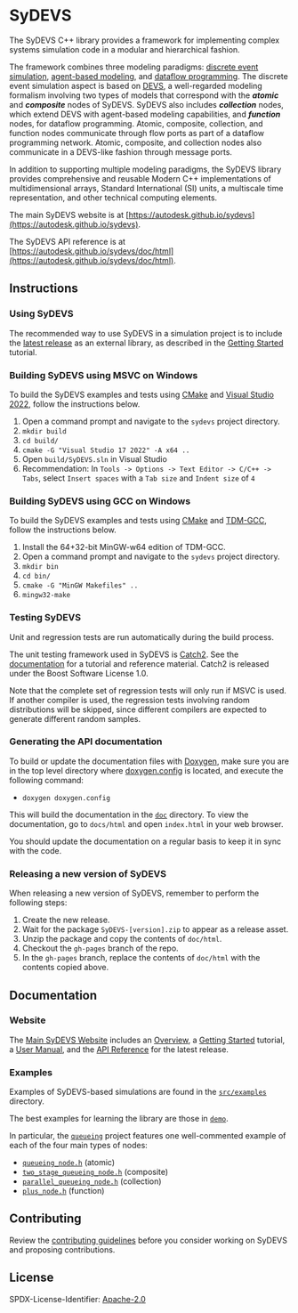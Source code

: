 # SyDEVS

The SyDEVS C++ library provides a framework for implementing complex systems simulation code in a modular and hierarchical fashion.

The framework combines three modeling paradigms: [discrete event simulation](https://en.wikipedia.org/wiki/Discrete_event_simulation), [agent-based modeling](https://en.wikipedia.org/wiki/Agent-based_model), and [dataflow programming](https://en.wikipedia.org/wiki/Dataflow_programming). The discrete event simulation aspect is based on [DEVS](https://en.wikipedia.org/wiki/DEVS), a well-regarded modeling formalism involving two types of models that correspond with the ***atomic*** and ***composite*** nodes of SyDEVS. SyDEVS also includes ***collection*** nodes, which extend DEVS with agent-based modeling capabilities, and ***function*** nodes, for dataflow programming. Atomic, composite, collection, and function nodes communicate through flow ports as part of a dataflow programming network. Atomic, composite, and collection nodes also communicate in a DEVS-like fashion through message ports.

In addition to supporting multiple modeling paradigms, the SyDEVS library provides comprehensive and reusable Modern C++ implementations of multidimensional arrays, Standard International (SI) units, a multiscale time representation, and other technical computing elements.

The main SyDEVS website is at [https://autodesk.github.io/sydevs](https://autodesk.github.io/sydevs).

The SyDEVS API reference is at [https://autodesk.github.io/sydevs/doc/html](https://autodesk.github.io/sydevs/doc/html).

## Instructions

### Using SyDEVS

The recommended way to use SyDEVS in a simulation project is to include the [latest release](https://github.com/Autodesk/sydevs/releases) as an external library, as described in the [Getting Started](https://autodesk.github.io/sydevs/getting_started/) tutorial.

### Building SyDEVS using MSVC on Windows

To build the SyDEVS examples and tests using [CMake](http://www.cmake.org/) and [Visual Studio 2022](https://www.visualstudio.com), follow the instructions below. 

1. Open a command prompt and navigate to the `sydevs` project directory.
1. `mkdir build`
1. `cd build/`
1. `cmake -G "Visual Studio 17 2022" -A x64 ..`
1. Open `build/SyDEVS.sln` in Visual Studio
1. Recommendation: In `Tools -> Options -> Text Editor -> C/C++ -> Tabs`, select `Insert spaces` with a `Tab size` and `Indent size` of `4`

### Building SyDEVS using GCC on Windows

To build the SyDEVS examples and tests using [CMake](http://www.cmake.org/) and [TDM-GCC](https://jmeubank.github.io/tdm-gcc/), follow the instructions below. 

1. Install the 64+32-bit MinGW-w64 edition of TDM-GCC.
1. Open a command prompt and navigate to the `sydevs` project directory.
1. `mkdir bin`
1. `cd bin/`
1. `cmake -G "MinGW Makefiles" ..`
1. `mingw32-make`

### Testing SyDEVS

Unit and regression tests are run automatically during the build process.

The unit testing framework used in SyDEVS is [Catch2](https://github.com/catchorg/Catch2). See the [documentation](https://github.com/catchorg/Catch2/tree/master/docs) for a tutorial and reference material. Catch2 is released under the Boost Software License 1.0.

Note that the complete set of regression tests will only run if MSVC is used. If another compiler is used, the regression tests involving random distributions will be skipped, since different compilers are expected to generate different random samples.

### Generating the API documentation

To build or update the documentation files with [Doxygen](https://www.doxygen.nl/), make sure you are in the top level directory where [doxygen.config](doxygen.config) is located, and execute the following command:

* `doxygen doxygen.config`

This will build the documentation in the [`doc`](doc) directory. To view the documentation, go to `docs/html` and open `index.html` in your web browser.

You should update the documentation on a regular basis to keep it in sync with the code.

### Releasing a new version of SyDEVS

When releasing a new version of SyDEVS, remember to perform the following steps:

1. Create the new release.
1. Wait for the package `SyDEVS-[version].zip` to appear as a release asset.
1. Unzip the package and copy the contents of `doc/html`.
1. Checkout the `gh-pages` branch of the repo.
1. In the `gh-pages` branch, replace the contents of `doc/html` with the contents copied above.

## Documentation

### Website

The [Main SyDEVS Website](https://autodesk.github.io/sydevs) includes an [Overview](https://autodesk.github.io/sydevs/overview.html), a [Getting Started](https://autodesk.github.io/sydevs/getting_started/) tutorial, a [User Manual](https://autodesk.github.io/sydevs/user_manual/), and the [API Reference](https://autodesk.github.io/sydevs/doc/html/) for the latest release.

### Examples

Examples of SyDEVS-based simulations are found in the [`src/examples`](src/examples) directory.

The best examples for learning the library are those in [`demo`](src/examples/demo).

In particular, the [`queueing`](src/examples/demo/queueing) project features one well-commented example of each of the four main types of nodes:

- [`queueing_node.h`](src/examples/demo/queueing/queueing_node.h) (atomic)
- [`two_stage_queueing_node.h`](src/examples/demo/queueing/two_stage_queueing_node.h) (composite)
- [`parallel_queueing_node.h`](src/examples/demo/queueing/parallel_queueing_node.h) (collection)
- [`plus_node.h`](src/examples/demo/queueing/plus_node.h) (function)

## Contributing

Review the [contributing guidelines](CONTRIBUTING.md) before you consider working on SyDEVS and proposing contributions.

## License

SPDX-License-Identifier: [Apache-2.0](LICENSE.md)
